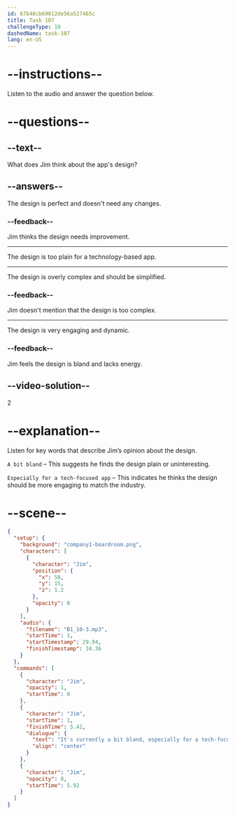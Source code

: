 ```yaml
---
id: 67b48cb69012de56a527465c
title: Task 107
challengeType: 19
dashedName: task-107
lang: en-US
---
```


<!-- (audio) Jim: It's currently a bit bland, especially for a tech-focused app. What do you think? -->

# --instructions--

Listen to the audio and answer the question below.

# --questions--

## --text--

What does Jim think about the app's design?

## --answers--

The design is perfect and doesn't need any changes.

### --feedback--

Jim thinks the design needs improvement.

---

The design is too plain for a technology-based app.

---

The design is overly complex and should be simplified.

### --feedback--

Jim doesn't mention that the design is too complex.

---

The design is very engaging and dynamic.

### --feedback--

Jim feels the design is bland and lacks energy.

## --video-solution--

2

# --explanation--  

Listen for key words that describe Jim’s opinion about the design.  

`A bit bland` – This suggests he finds the design plain or uninteresting. 

`Especially for a tech-focused app` – This indicates he thinks the design should be more engaging to match the industry.  

# --scene--

```json
{
  "setup": {
    "background": "company1-boardroom.png",
    "characters": [
      {
        "character": "Jim",
        "position": {
          "x": 50,
          "y": 15,
          "z": 1.2
        },
        "opacity": 0
      }
    ],
    "audio": {
      "filename": "B1_10-3.mp3",
      "startTime": 1,
      "startTimestamp": 29.94,
      "finishTimestamp": 34.36
    }
  },
  "commands": [
    {
      "character": "Jim",
      "opacity": 1,
      "startTime": 0
    },
    {
      "character": "Jim",
      "startTime": 1,
      "finishTime": 5.42,
      "dialogue": {
        "text": "It's currently a bit bland, especially for a tech-focused app. What do you think?",
        "align": "center"
      }
    },
    {
      "character": "Jim",
      "opacity": 0,
      "startTime": 5.92
    }
  ]
}
```
